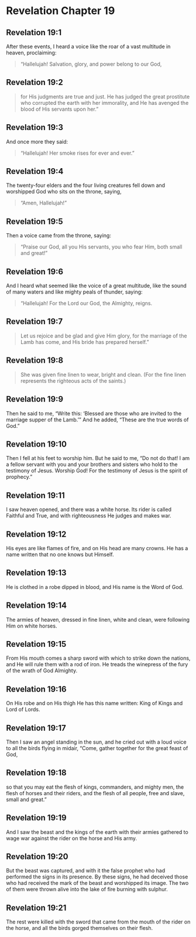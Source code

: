 # Revelation Chapter 19

## Revelation 19:1

After these events, I heard a voice like the roar of a vast multitude in heaven, proclaiming:

> “Hallelujah! Salvation, glory, and power belong to our God,

## Revelation 19:2

> for His judgments are true and just.
> He has judged the great prostitute who corrupted the earth with her immorality,
> and He has avenged the blood of His servants upon her.”

## Revelation 19:3

And once more they said:

> “Hallelujah! Her smoke rises for ever and ever.”

## Revelation 19:4

The twenty-four elders and the four living creatures fell down and worshipped God who sits on the throne, saying,

> “Amen, Hallelujah!”

## Revelation 19:5

Then a voice came from the throne, saying:

> “Praise our God, all you His servants,
> you who fear Him, both small and great!”

## Revelation 19:6

And I heard what seemed like the voice of a great multitude, like the sound of many waters and like mighty peals of thunder, saying:

> “Hallelujah! For the Lord our God, the Almighty, reigns.

## Revelation 19:7

> Let us rejoice and be glad and give Him glory,
> for the marriage of the Lamb has come,
> and His bride has prepared herself.”

## Revelation 19:8

> She was given fine linen to wear, bright and clean.
> (For the fine linen represents the righteous acts of the saints.)

## Revelation 19:9

Then he said to me, “Write this: ‘Blessed are those who are invited to the marriage supper of the Lamb.’” And he added, “These are the true words of God.”

## Revelation 19:10

Then I fell at his feet to worship him. But he said to me, “Do not do that! I am a fellow servant with you and your brothers and sisters who hold to the testimony of Jesus. Worship God! For the testimony of Jesus is the spirit of prophecy.”

## Revelation 19:11

I saw heaven opened, and there was a white horse. Its rider is called Faithful and True, and with righteousness He judges and makes war.

## Revelation 19:12

His eyes are like flames of fire, and on His head are many crowns. He has a name written that no one knows but Himself.

## Revelation 19:13

He is clothed in a robe dipped in blood, and His name is the Word of God.

## Revelation 19:14

The armies of heaven, dressed in fine linen, white and clean, were following Him on white horses.

## Revelation 19:15

From His mouth comes a sharp sword with which to strike down the nations, and He will rule them with a rod of iron. He treads the winepress of the fury of the wrath of God Almighty.

## Revelation 19:16

On His robe and on His thigh He has this name written: King of Kings and Lord of Lords.

## Revelation 19:17

Then I saw an angel standing in the sun, and he cried out with a loud voice to all the birds flying in midair, “Come, gather together for the great feast of God,

## Revelation 19:18

so that you may eat the flesh of kings, commanders, and mighty men, the flesh of horses and their riders, and the flesh of all people, free and slave, small and great.”

## Revelation 19:19

And I saw the beast and the kings of the earth with their armies gathered to wage war against the rider on the horse and His army.

## Revelation 19:20

But the beast was captured, and with it the false prophet who had performed the signs in its presence. By these signs, he had deceived those who had received the mark of the beast and worshipped its image. The two of them were thrown alive into the lake of fire burning with sulphur.

## Revelation 19:21

The rest were killed with the sword that came from the mouth of the rider on the horse, and all the birds gorged themselves on their flesh.
